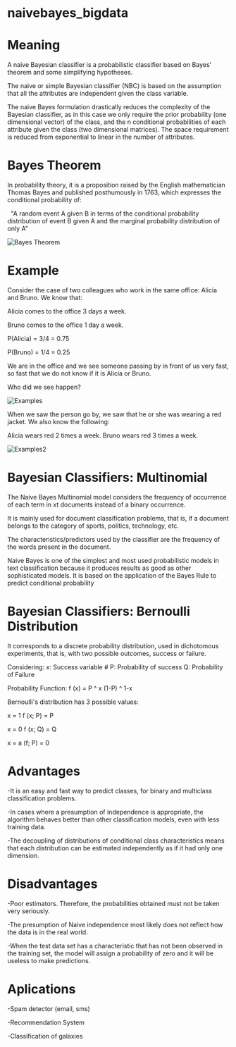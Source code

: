 # naivebayes_bigdata

# Meaning
A naive Bayesian classifier is a probabilistic classifier based on Bayes' theorem and some simplifying hypotheses.

The naive or simple Bayesian classifier (NBC) is based on the assumption that all the attributes are independent given the class variable. 

The naive Bayes formulation drastically reduces the complexity of the Bayesian classifier, as in this case we only require the prior probability (one dimensional vector) of the class, and the n conditional probabilities of each attribute given the class (two dimensional matrices). The space requirement is reduced from exponential to linear in the number of attributes. 



# Bayes Theorem
In probability theory, it is a proposition raised by the English mathematician Thomas Bayes and published posthumously in 1763, which expresses the conditional probability of:

  "A random event A given B in terms of the conditional probability distribution of event B given A and the marginal probability distribution of only A"
  
 ![Bayes Theorem](https://miro.medium.com/max/1468/1*LB-G6WBuswEfpg20FMighA.png) 
 
# Example
Consider the case of two colleagues who work in the same office: Alicia and Bruno. We know that:

Alicia comes to the office 3 days a week.

Bruno comes to the office 1 day a week.

P(Alicia) = 3/4 = 0.75

P(Bruno) = 1/4 = 0.25

We are in the office and we see someone passing by in front of us very fast, so fast that we do not know if it is Alicia or Bruno.

Who did we see happen?

![Examples](https://miro.medium.com/max/970/1*dz1jJM2c1lSnUn8WGxjSmw.png)

When we saw the person go by, we saw that he or she was wearing a red jacket. We also know the following:

Alicia wears red 2 times a week.
Bruno wears red 3 times a week.

![Examples2](https://miro.medium.com/max/2000/1*2U7-HsCsnHAW5m5JhUDyCg.png) 



 # Bayesian Classifiers: Multinomial
The Naive Bayes Multinomial model considers the frequency of occurrence of each term in xt documents instead of a binary occurrence.

It is mainly used for document classification problems, that is, if a document belongs to the category of sports, politics, technology, etc.

The characteristics/predictors used by the classifier are the frequency of the words present in the document.

Naive Bayes is one of the simplest and most used probabilistic models in text classification because it produces results as good as other sophisticated models.
It is based on the application of the Bayes Rule to predict conditional probability

# Bayesian Classifiers: Bernoulli Distribution
It corresponds to a discrete probability distribution, used in dichotomous experiments, that is, with two possible outcomes, success or failure.

Considering:
x: Success variable #
P: Probability of success
Q: Probability of Failure

Probability Function:
f (x) = P ^ x (1-P) ^ 1-x

Bernoulli's distribution has 3 possible values:

x = 1 f (x; P) = P

x = 0 f (x; Q) = Q

x = a (f; P) = 0

# Advantages
-It is an easy and fast way to predict classes, for binary and multiclass classification problems.

-In cases where a presumption of independence is appropriate, the algorithm behaves better than other classification models, even with less training data.

-The decoupling of distributions of conditional class characteristics means that each distribution can be estimated independently as if it had only one dimension.

# Disadvantages
-Poor estimators. Therefore, the probabilities obtained must not be taken very seriously.

-The presumption of Naive independence most likely does not reflect how the data is in the real world.

-When the test data set has a characteristic that has not been observed in the training set, the model will assign a probability of zero and it will be useless to make predictions.

# Aplications
-Spam detector (email, sms)

-Recommendation System

-Classification of galaxies
